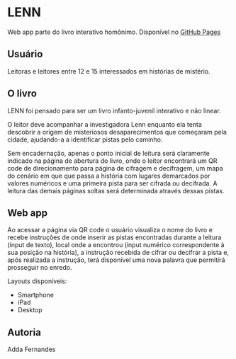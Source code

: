 # LENN 
Web app parte do livro interativo homônimo.
Disponível no [GitHub Pages](https://amandafdal.github.io/Lenn/)

## Usuário
Leitoras e leitores entre 12 e 15 interessados em histórias de mistério. 

## O livro
LENN foi pensado para ser um livro infanto-juvenil interativo e não linear. 

O leitor deve acompanhar a investigadora Lenn enquanto ela tenta descobrir a origem de misteriosos desaparecimentos que começaram pela cidade, ajudando-a a identificar pistas pelo caminho.

Sem encadernação, apenas o ponto inicial de leitura será claramente indicado na página de abertura do livro, onde o leitor encontrará um QR code de direcionamento para página de cifragem e decifragem, um mapa do cenário em que que passa a história com lugares demarcados por valores numéricos e uma primeira pista para ser cifrada ou decifrada.
A leitura das demais páginas soltas será determinada através dessas pistas.

## Web app
Ao acessar a página via QR code o usuário visualiza o nome do livro e recebe instruções de onde inserir as pistas encontradas durante a leitura (input de texto), local onde a encontrou (input numérico correspondente à sua posição na história),  a instrução recebida de cifrar ou decifrar a pista e, após realizada a instrução, terá disponível uma nova palavra que permitirá prosseguir no enredo.

Layouts disponíveis:
* Smartphone
* iPad
* Desktop

## Autoria
Adda Fernandes 
